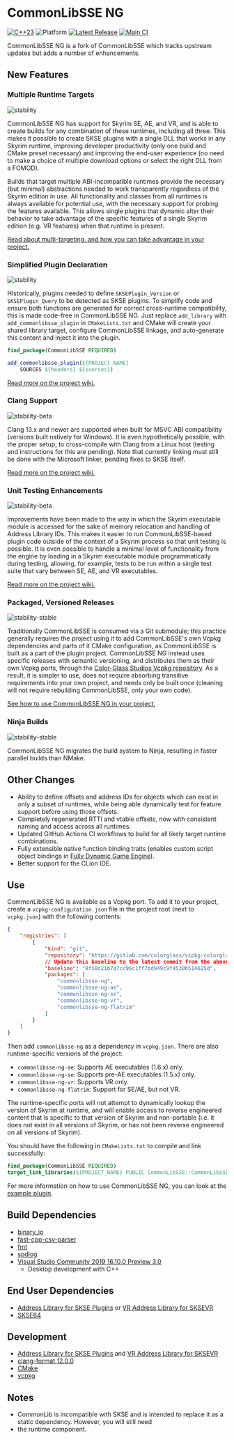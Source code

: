 # CommonLibSSE NG
[![C++23](https://img.shields.io/static/v1?label=standard&message=c%2B%2B20&color=blue&logo=c%2B%2B&&logoColor=white&style=flat)](
https://en.cppreference.com/w/cpp/compiler_support)
![Platform](https://img.shields.io/static/v1?label=platform&message=windows&color=dimgray&style=flat&logo=windows)
[![Latest Release](https://img.shields.io/github/v/release/CharmedBaryon/CommonLibSSE-NG?logo=pkgsrc&logoColor=white)](#use)
[![Main CI](https://img.shields.io/github/workflow/status/CharmedBaryon/CommonLibSSE-NG/Main%20CI/main?logo=github&label=tests)](
https://github.com/CharmedBaryon/CommonLibSSE-NG/actions/workflows/main_ci.yml)

CommonLibSSE NG is a fork of CommonLibSSE which tracks upstream updates but adds a number of enhancements.

## New Features
### Multiple Runtime Targets
![stability](https://img.shields.io/static/v1?label=stability&message=stable&color=dimgreen&style=flat)

CommonLibSSE NG has support for Skyrim SE, AE, and VR, and is able to create builds for any combination of these
runtimes, including all three. This makes it possible to create SKSE plugins with a single DLL that works in any
Skyrim runtime, improving developer productivity (only one build and CMake preset necessary) and improving the end-user
experience (no need to make a choice of multiple download options or select the right DLL from a FOMOD).

Builds that target multiple ABI-incompatible runtimes provide the necessary (but minimal) abstractions needed to work
transparently regardless of the Skyrim edition in use. All functionality and classes from all runtimes is always
available for potential use, with the necessary support for probing the features available. This allows single plugins
that dynamic alter their behavior to take advantage of the specific features of a single Skyrim edition (e.g. VR
features) when that runtime is present.

[Read about multi-targeting, and how you can take advantage in your project.](
https://github.com/CharmedBaryon/CommonLibSSE-NG/wiki/Runtime-Targeting)

### Simplified Plugin Declaration
![stability](https://img.shields.io/static/v1?label=stability&message=stable&color=dimgreen&style=flat)

Historically, plugins needed to define `SKSEPlugin_Version` or `SKSEPlugin_Query` to be detected as SKSE plugins. To
simplify code and ensure both functions are generated for correct cross-runtime compatibility, this is made code-free in
CommonLibSSE NG. Just replace `add_library` with `add_commonlibsse_plugin` in `CMakeLists.txt` and CMake will create
your shared library target, configure CommonLibSSE linkage, and auto-generate this content and inject it into the
plugin.

```cmake
find_package(CommonLibSSE REQUIRED)

add_commonlibsse_plugin(${PROJECT_NAME}
    SOURCES ${headers} ${sources})
```

[Read more on
the project wiki.](https://github.com/CharmedBaryon/CommonLibSSE-NG/wiki/Runtime-Targeting#cmake-integration)

### Clang Support
![stability-beta](https://img.shields.io/static/v1?label=stability&message=beta&color=yellow&style=flat)

Clang 13.x and newer are supported when built for MSVC ABI compatibility (versions built natively for Windows). It is
even hypothetically possible, with the proper setup, to cross-compile with Clang from a Linux host (testing and
instructions for this are pending). Note that currently linking must still be done with the Microsoft linker, pending
fixes to SKSE itself.

[Read more on
the project wiki.](https://github.com/CharmedBaryon/CommonLibSSE-NG/wiki/Compiling-with-Clang)

### Unit Testing Enhancements
![stability-beta](https://img.shields.io/static/v1?label=stability&message=beta&color=yellow&style=flat)

Improvements have been made to the way in which the Skyrim executable module is accessed for the sake of memory
relocation and handling of Address Library IDs. This makes it easier to run CommonLibSSE-based plugin code outside of
the context of a Skyrim process so that unit testing is possible. It is even possible to handle a minimal level of
functionality from the engine by loading in a Skyrim executable module programmatically during testing, allowing, for
example, tests to be run within a single test suite that vary between SE, AE, and VR executables.

[Read more on
the project wiki.](https://github.com/CharmedBaryon/CommonLibSSE-NG/wiki/Unit-Testing)

### Packaged, Versioned Releases
![stability-stable](https://img.shields.io/static/v1?label=stability&message=stable&color=dimgreen&style=flat)

Traditionally CommonLibSSE is consumed via a Git submodule; this practice generally requires the project using it to add
CommonLibSSE's own Vcpkg dependencies and parts of it CMake configuration, as CommonLibSSE is built as a part of the
plugin project. CommonLibSSE NG instead uses specific releases with semantic versioning, and distributes them as their
own Vcpkg ports, through the [Color-Glass Studios Vcpkg repository](https://gitlab.com/colorglass/vcpkg-colorglass).
As a result, it is simpler to use, does not require absorbing transitive requirements into your own project, and needs
only be built once (cleaning will not require rebuilding CommonLibSSE, only your own code).

[See how to use CommonLibSSE NG in your project.](#use)

### Ninja Builds
![stability-stable](https://img.shields.io/static/v1?label=stability&message=stable&color=dimgreen&style=flat)

CommonLibSSE NG migrates the build system to Ninja, resulting in faster parallel builds than NMake.

## Other Changes
* Ability to define offsets and address IDs for objects which can exist in only a subset of runtimes, while being able
  dynamically test for feature support before using those offsets.
* Completely regenerated RTTI and vtable offsets, now with consistent naming and access across all runtimes.
* Updated GitHub Actions CI workflows to build for all likely target runtime combinations.
* Fully extensible native function binding traits (enables custom script object bindings in
  [Fully Dynamic Game Engine](https://gitlab.com/colorglass/fully-dynamic-game-engine)).
* Better support for the CLion IDE.

## Use
CommonLibSSE NG is available as a Vcpkg port. To add it to your project, create a `vcpkg-configuration.json` file in the
project root (next to `vcpkg.json`) with the following contents:

```json
{
    "registries": [
        {
            "kind": "git",
            "repository": "https://gitlab.com/colorglass/vcpkg-colorglass",
            // Update this baseline to the latest commit from the above repo.
            "baseline": "0f58c21b7a7cc96c1ff7bd949c9f4530b514625d",
            "packages": [
                "commonlibsse-ng",
                "commonlibsse-ng-ae",
                "commonlibsse-ng-se",
                "commonlibsse-ng-vr",
                "commonlibsse-ng-flatrim"
            ]
        }
    ]
}
```

Then add `commonlibsse-ng` as a dependency in `vcpkg.json`. There are also runtime-specific versions of the project:
* `commonlibsse-ng-ae`: Supports AE executables (1.6.x) only.
* `commonlibsse-ng-se`: Supports pre-AE executables (1.5.x) only.
* `commonlibsse-ng-vr`: Supports VR only.
* `commonlibsse-ng-flatrim`: Support for SE/AE, but not VR.

The runtime-specific ports will not attempt to dynamically lookup the version of Skyrim at runtime, and will enable
access to reverse engineered content that is specific to that version of Skyrim and non-portable (i.e. it does not exist
in all versions of Skyrim, or has not been reverse engineered on all versions of Skyrim).

You should have the following in `CMakeLists.txt` to compile and link successfully:
```cmake
find_package(CommonLibSSE REQUIRED)
target_link_libraries(${PROJECT_NAME} PUBLIC CommonLibSSE::CommonLibSSE)
```

For more information on how to use CommonLibSSE NG, you can look at the
[example plugin](https://gitlab.com/colorglass/commonlibsse-sample-plugin).

## Build Dependencies
* [binary_io](https://github.com/Ryan-rsm-McKenzie/binary_io)
* [fast-cpp-csv-parser](https://github.com/ben-strasser/fast-cpp-csv-parser)
* [fmt](https://fmt.dev/latest/index.html)
* [spdlog](https://github.com/gabime/spdlog)
* [Visual Studio Community 2019 16.10.0 Preview 3.0](https://visualstudio.microsoft.com/vs/preview/)
  * Desktop development with C++

## End User Dependencies
* [Address Library for SKSE Plugins](https://www.nexusmods.com/skyrimspecialedition/mods/32444) or
  [VR Address Library for SKSEVR](https://www.nexusmods.com/skyrimspecialedition/mods/58101)
* [SKSE64](https://skse.silverlock.org/)

## Development
* [Address Library for SKSE Plugins](https://www.nexusmods.com/skyrimspecialedition/mods/32444) and
  [VR Address Library for SKSEVR](https://www.nexusmods.com/skyrimspecialedition/mods/58101)
* [clang-format 12.0.0](https://github.com/llvm/llvm-project/releases)
* [CMake](https://cmake.org/)
* [vcpkg](https://github.com/microsoft/vcpkg)

## Notes
* CommonLib is incompatible with SKSE and is intended to replace it as a static dependency. However, you will still need
* the runtime component.
